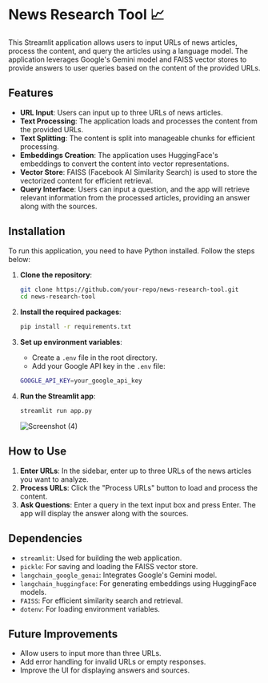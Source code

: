 
# News Research Tool 📈

This Streamlit application allows users to input URLs of news articles, process the content, and query the articles using a language model. The application leverages Google's Gemini model and FAISS vector stores to provide answers to user queries based on the content of the provided URLs.

## Features

- **URL Input**: Users can input up to three URLs of news articles.
- **Text Processing**: The application loads and processes the content from the provided URLs.
- **Text Splitting**: The content is split into manageable chunks for efficient processing.
- **Embeddings Creation**: The application uses HuggingFace's embeddings to convert the content into vector representations.
- **Vector Store**: FAISS (Facebook AI Similarity Search) is used to store the vectorized content for efficient retrieval.
- **Query Interface**: Users can input a question, and the app will retrieve relevant information from the processed articles, providing an answer along with the sources.

## Installation

To run this application, you need to have Python installed. Follow the steps below:

1. **Clone the repository**:
    ```bash
    git clone https://github.com/your-repo/news-research-tool.git
    cd news-research-tool
    ```

2. **Install the required packages**:
    ```bash
    pip install -r requirements.txt
    ```

3. **Set up environment variables**:
    - Create a `.env` file in the root directory.
    - Add your Google API key in the `.env` file:
    ```bash
    GOOGLE_API_KEY=your_google_api_key
    ```

4. **Run the Streamlit app**:
    ```bash
    streamlit run app.py
    ```

    ![Screenshot (4)](https://github.com/user-attachments/assets/416b3b0e-7ae2-4b74-bbe1-aab12816dd7c)

## How to Use

1. **Enter URLs**: In the sidebar, enter up to three URLs of the news articles you want to analyze.
2. **Process URLs**: Click the "Process URLs" button to load and process the content.
3. **Ask Questions**: Enter a query in the text input box and press Enter. The app will display the answer along with the sources.

## Dependencies

- `streamlit`: Used for building the web application.
- `pickle`: For saving and loading the FAISS vector store.
- `langchain_google_genai`: Integrates Google's Gemini model.
- `langchain_huggingface`: For generating embeddings using HuggingFace models.
- `FAISS`: For efficient similarity search and retrieval.
- `dotenv`: For loading environment variables.

## Future Improvements

- Allow users to input more than three URLs.
- Add error handling for invalid URLs or empty responses.
- Improve the UI for displaying answers and sources.



